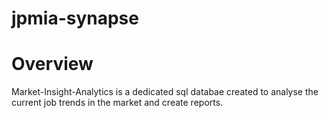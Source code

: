 # jpmia-synapse

# Overview

Market-Insight-Analytics is a dedicated sql databae created to analyse the current job trends in the market and create reports. 